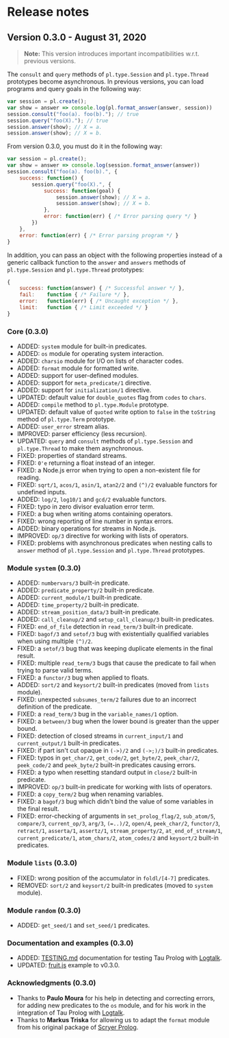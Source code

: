 # Release notes

## Version 0.3.0 - August 31, 2020

> **Note:** This version introduces important incompatibilities w.r.t. previous versions.

The `consult` and `query` methods of `pl.type.Session` and `pl.type.Thread` prototypes become asynchronous. In previous versions, you can load programs and query goals in the following way:

```js
var session = pl.create();
var show = answer => console.log(pl.format_answer(answer, session))
session.consult("foo(a). foo(b)."); // true
session.query("foo(X)."); // true
session.answer(show); // X = a.
session.answer(show); // X = b.
```

From version 0.3.0, you must do it in the following way:

```js
var session = pl.create();
var show = answer => console.log(session.format_answer(answer))
session.consult("foo(a). foo(b).", {
    success: function() {
        session.query("foo(X).", {
            success: function(goal) {
                session.answer(show); // X = a.
                session.answer(show); // X = b.
            },
            error: function(err) { /* Error parsing query */ }
        })
    },
    error: function(err) { /* Error parsing program */ }
}
```

In addition, you can pass an object with the following properties instead of a generic callback function to the `answer` and `answers` methods of `pl.type.Session` and `pl.type.Thread` prototypes: 

```js
{
    success: function(answer) { /* Successful answer */ },
    fail:    function { /* Failure */ },
    error:   function(err) { /* Uncaught exception */ },
    limit:   function { /* Limit exceeded */ }
}
```

### Core (0.3.0)

- ADDED: `system` module for built-in predicates.
- ADDED: `os` module for operating system interaction.
- ADDED: `charsio` module for I/O on lists of character codes.
- ADDED: `format` module for formatted write.
- ADDED: support for user-defined modules.
- ADDED: support for `meta_predicate/1` directive.
- ADDED: support for `initialization/1` directive.
- UPDATED: default value for `double_quotes` flag from `codes` to `chars`.
- ADDED: `compile` method to `pl.type.Module` prototype.
- UPDATED: default value of `quoted` write option to `false` in the `toString` method of `pl.type.Term` prototype.
- ADDED: `user_error` stream alias.
- IMPROVED: parser efficiency (less recursion).
- UPDATED: `query` and `consult` methods of `pl.type.Session` and `pl.type.Thread` to make them asynchronous.
- FIXED: properties of standard streams.
- FIXED: `0'e` returning a float instead of an integer.
- FIXED: a Node.js error when trying to open a non-existent file for reading.
- FIXED: `sqrt/1`, `acos/1`, `asin/1`, `atan2/2` and `(^)/2` evaluable functors for undefined inputs.
- ADDED: `log/2`, `log10/1` and `gcd/2` evaluable functors.
- FIXED: typo in zero divisor evaluation error term.
- FIXED: a bug when writing atoms containing operators.
- FIXED: wrong reporting of line number in syntax errors.
- ADDED: binary operations for streams in Node.js.
- IMPROVED: `op/3` directive for working with lists of operators.
- FIXED: problems with asynchronous predicates when nesting calls to `answer` method of `pl.type.Session` and `pl.type.Thread` prototypes.

### Module `system` (0.3.0)

- ADDED: `numbervars/3` built-in predicate.
- ADDED: `predicate_property/2` built-in predicate.
- ADDED: `current_module/1` built-in predicate.
- ADDED: `time_property/2` built-in predicate.
- ADDED: `stream_position_data/3` built-in predicate.
- ADDED: `call_cleanup/2` and `setup_call_cleanup/3` built-in predicates.
- FIXED: `end_of_file` detection in `read_term/3` built-in predicate.
- FIXED: `bagof/3` and `setof/3` bug with existentially qualified variables when using multiple `(^)/2`.
- FIXED: a `setof/3` bug that was keeping duplicate elements in the final result.
- FIXED: multiple `read_term/3` bugs that cause the predicate to fail when trying to parse valid terms.
- FIXED: a `functor/3` bug when applied to floats.
- ADDED: `sort/2` and `keysort/2` built-in predicates (moved from `lists` module).
- FIXED: unexpected `subsumes_term/2` failures due to an incorrect definition of the predicate.
- FIXED: a `read_term/3` bug in the `variable_names/1` option.
- FIXED: a `between/3` bug when the lower bound is greater than the upper bound.
- FIXED: detection of closed streams in `current_input/1` and `current_output/1` built-in predicates.
- FIXED: if part isn't cut opaque in `(->)/2` and `(->;)/3` built-in predicates.
- FIXED: typos in `get_char/2`, `get_code/2`, `get_byte/2`, `peek_char/2`, `peek_code/2` and `peek_byte/2` built-in predicates causing errors.
- FIXED: a typo when resetting standard output in `close/2` built-in predicate.
- IMPROVED: `op/3` built-in predicate for working with lists of operators.
- FIXED: a `copy_term/2` bug when renaming variables.
- FIXED: a `bagof/3` bug which didn't bind the value of some variables in the final result.
- FIXED: error-checking of arguments in `set_prolog_flag/2`, `sub_atom/5`, `compare/3`, `current_op/3`, `arg/3`, `(=..)/2`, `open/4`, `peek_char/2`, `functor/3`, `retract/1`, `asserta/1`, `assertz/1`,  `stream_property/2`, `at_end_of_stream/1`, `current_predicate/1`, `atom_chars/2`, `atom_codes/2` and `keysort/2` built-in predicates.

### Module `lists` (0.3.0)

- FIXED: wrong position of the accumulator in `foldl/[4-7]` predicates.
- REMOVED: `sort/2` and `keysort/2` built-in predicates (moved to `system` module).

### Module `random` (0.3.0)

- ADDED: `get_seed/1` and `set_seed/1` predicates.

### Documentation and examples (0.3.0)

- ADDED: [TESTING.md](TESTING.md) documentation for testing Tau Prolog with [Logtalk](https://github.com/LogtalkDotOrg/logtalk3).
- UPDATED: [fruit.js](examples/nodejs/fruit.js) example to v0.3.0.

### Acknowledgments (0.3.0)

- Thanks to **Paulo Moura** for his help in detecting and correcting errors, for adding new predicates to the `os` module, and for his work in the integration of Tau Prolog with [Logtalk](https://github.com/LogtalkDotOrg/logtalk3).
- Thanks to **Markus Triska** for allowing us to adapt the `format` module from his original package of [Scryer Prolog](https://github.com/mthom/scryer-prolog/blob/master/src/lib/format.pl).